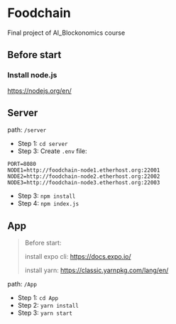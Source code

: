 # Foodchain
Final project of AI_Blockonomics course

## Before start
### Install node.js
https://nodejs.org/en/

## Server
path: `/server`
- Step 1: `cd server`
- Step 3: Create `.env` file:
```
PORT=8080
NODE1=http://foodchain-node1.etherhost.org:22001
NODE2=http://foodchain-node2.etherhost.org:22002
NODE3=http://foodchain-node3.etherhost.org:22003
```
- Step 3:
`npm install`
- Step 4:
`npm index.js`

## App
> Before start:
> 
> install expo cli: https://docs.expo.io/
> 
> install yarn: https://classic.yarnpkg.com/lang/en/

path: `/App`
- Step 1: `cd App`
- Step 2: `yarn install`
- Step 3: `yarn start`